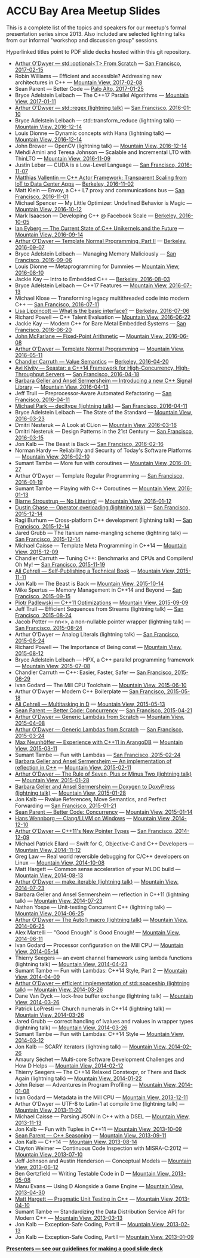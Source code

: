 # ACCU Bay Area Meetup Slides

This is a complete list of the topics and speakers for our meetup's formal
presentation series since 2013. Also included are selected lightning talks
from our informal "workshop and discussion group" sessions.

Hyperlinked titles point to PDF slide decks hosted within this git repository.

* [Arthur O'Dwyer — std::optional\<T> From Scratch](slides/2017-02-15.pdf)
    — [San Francisco, 2017-02-15](https://www.meetup.com/ACCU-Bay-Area/events/237004920/)
* Robin Williams — Efficient and accessible? Addressing new architectures in C++
    — [Mountain View, 2017-02-08](https://www.meetup.com/ACCU-Bay-Area/events/236709335/)
* Sean Parent — Better Code
    — [Palo Alto, 2017-01-25](https://www.meetup.com/ACCU-Bay-Area/events/234365838/)
* Bryce Adelstein Lelbach — The C++17 Parallel Algorithms
    — [Mountain View, 2017-01-11](https://www.meetup.com/ACCU-Bay-Area/events/236621722/)
* [Arthur O'Dwyer — std::regex (lightning talk)](slides/2016-01-10.pdf)
    — [San Francisco, 2016-01-10](https://www.meetup.com/ACCU-Bay-Area/events/236274746/)
* Bryce Adelstein Lelbach — std::transform_reduce (lightning talk)
    — [Mountain View, 2016-12-14](https://www.meetup.com/ACCU-Bay-Area/events/233766721/)
* Louis Dionne — Dynamic concepts with Hana (lightning talk)
    — [Mountain View, 2016-12-14](https://www.meetup.com/ACCU-Bay-Area/events/233766721/)
* John Brewer — OpenCV (lightning talk)
    — [Mountain View, 2016-12-14](https://www.meetup.com/ACCU-Bay-Area/events/233766721/)
* Mehdi Amini and Teresa Johnson — Scalable and Incremental LTO with ThinLTO
    — [Mountain View, 2016-11-09](https://www.meetup.com/ACCU-Bay-Area/events/233095454/)
* Justin Lebar — CUDA is a Low-Level Language
    — [San Francisco, 2016-11-07](https://www.meetup.com/ACCU-Bay-Area/events/234304303/)
* [Matthias Vallentin — C++ Actor Framework: Transparent Scaling from IoT to Data Center Apps](slides/2016-11-02.pdf)
    — [Berkeley, 2016-11-02](https://www.meetup.com/ACCU-Bay-Area/events/233766624/)
* Matt Klein — Envoy, a C++ L7 proxy and communications bus
    — [San Francisco, 2016-11-01](https://www.meetup.com/ACCU-Bay-Area/events/234861398/)
* Michael Spencer — My Little Optimizer: Undefined Behavior is Magic
    — [Mountain View, 2016-10-12](https://www.meetup.com/ACCU-Bay-Area/events/233076395/)
* Mark Isaacson — Developing C++ @ Facebook Scale
    — [Berkeley, 2016-10-05](https://www.meetup.com/ACCU-Bay-Area/events/232978414/)
* [Ian Eyberg — The Current State of C++ Unikernels and the Future](slides/2016-09-14.pdf)
    — [Mountain View, 2016-09-14](https://www.meetup.com/ACCU-Bay-Area/events/231535062/)
* [Arthur O'Dwyer — Template Normal Programming, Part II](slides/2016-09-07.pdf)
    — [Berkeley, 2016-09-07](https://www.meetup.com/ACCU-Bay-Area/events/232693327/)
* Bryce Adelstein Lelbach — Managing Memory Maliciously
    — [San Francisco, 2016-09-06](https://www.meetup.com/ACCU-Bay-Area/events/233754438/)
* Louis Dionne — Metaprogramming for Dummies
    — [Mountain View, 2016-08-10](https://www.meetup.com/ACCU-Bay-Area/events/231535057/)
* Jackie Kay — Intro to Embedded C++
    — [Berkeley, 2016-08-03](https://www.meetup.com/ACCU-Bay-Area/events/232526729/)
* Bryce Adelstein Lelbach — C++17 Features
    — [Mountain View, 2016-07-13](https://www.meetup.com/ACCU-Bay-Area/events/231144075/)
* Michael Klose — Transforming legacy multithreaded code into modern C++
    — [San Francisco, 2016-07-11](https://www.meetup.com/SF-Bay-Area-Cpp/events/232112281/)
* [Lisa Lippincott — What is the basic interface?](slides/2016-07-06.pdf)
    — [Berkeley, 2016-07-06](http://www.meetup.com/ACCU-Bay-Area/events/231781602/)
* Richard Powell — C++ Talent Evaluation
    — [Mountain View, 2016-06-22](https://www.meetup.com/ACCU-Bay-Area/events/228382462/)
* Jackie Kay — Modern C++ for Bare Metal Embedded Systems
    — [San Francisco, 2016-06-20](https://www.meetup.com/SF-Bay-Area-Cpp/events/231710659/)
* [John McFarlane — Fixed-Point Arithmetic](slides/2016-06-08.pdf)
    — [Mountain View, 2016-06-08](http://www.meetup.com/ACCU-Bay-Area/events/230683461/)
* [Arthur O'Dwyer — Template Normal Programming](slides/2016-05-11.pdf)
    — [Mountain View, 2016-05-11](https://www.meetup.com/ACCU-Bay-Area/events/229683678/)
* [Chandler Carruth — Value Semantics](slides/2016-04-20.pdf)
    — [Berkeley, 2016-04-20](https://www.meetup.com/ACCU-Bay-Area/events/230276490/)
* [Avi Kivity — Seastar: a C++14 Framework for High-Concurrency, High-Throughput Servers](slides/2016-04-18.pdf)
    — [San Francisco, 2016-04-18](https://www.meetup.com/ACCU-Bay-Area/events/229988489/)
* [Barbara Geller and Ansel Sermersheim — Introducing a new C++ Signal Library](slides/2016-04-13.pdf)
    — [Mountain View, 2016-04-13](https://www.meetup.com/ACCU-Bay-Area/events/229237525/)
* Jeff Trull — Preprocessor-Aware Automated Refactoring
    — [San Francisco, 2016-04-11](https://www.meetup.com/SF-Bay-Area-Cpp/events/229431210/)
* [Michael Park — decltype (lightning talk)](slides/2016-04-11-michael.pdf)
    — [San Francisco, 2016-04-11](https://www.meetup.com/SF-Bay-Area-Cpp/events/229431210/)
* Bryce Adelstein Lelbach — The State of the Standard
    — [Mountain View, 2016-03-23](https://www.meetup.com/ACCU-Bay-Area/events/228382442/)
* Dmitri Nesteruk — A Look at CLion
    — [Mountain View, 2016-03-16](https://www.meetup.com/ACCU-Bay-Area/events/227325920/)
* Dmitri Nesteruk — Design Patterns in the 21st Century
    — [San Francisco, 2016-03-15](https://www.meetup.com/SF-Bay-Area-Cpp/events/228070137/)
* Jon Kalb — The Beast is Back
    — [San Francisco, 2016-02-16](https://www.meetup.com/SF-Bay-Area-Cpp/events/228439548/)
* Norman Hardy — Reliability and Security of Today's Software Platforms
    — [Mountain View, 2016-02-10](https://www.meetup.com/ACCU-Bay-Area/events/227325917/)
* Sumant Tambe — More fun with coroutines
    — [Mountain View, 2016-01-27](https://www.meetup.com/ACCU-Bay-Area/events/221331771/)
* Arthur O'Dwyer — Template Regular Programming
    — [San Francisco, 2016-01-19](https://www.meetup.com/SF-Bay-Area-Cpp/events/227931982/)
* Sumant Tambe — Playing with C++ Coroutines
    — [Mountain View, 2016-01-13](https://www.meetup.com/ACCU-Bay-Area/events/225772179/)
* [Bjarne Stroustrup — No Littering!](slides/2016-01-12.pdf)
    — [Mountain View, 2016-01-12](https://www.meetup.com/ACCU-Bay-Area/events/227941529/)
* [Dustin Chase — Operator overloading (lightning talk)](slides/2015-12-14-dustin.pdf)
    — [San Francisco, 2015-12-14](https://www.meetup.com/SF-Bay-Area-Cpp/events/226669747/)
* Ragi Burhum — Cross-platform C++ development (lightning talk)
    — [San Francisco, 2015-12-14](https://www.meetup.com/SF-Bay-Area-Cpp/events/226669747/)
* Jared Grubb — The Itanium name-mangling scheme (lightning talk)
    — [San Francisco, 2015-12-14](https://www.meetup.com/SF-Bay-Area-Cpp/events/226669747/)
* Michael Caisse — Template Meta Programming in C++14
    — [Mountain View, 2015-12-09](https://www.meetup.com/ACCU-Bay-Area/events/225772176/)
* Chandler Carruth — Tuning C++: Benchmarks and CPUs and Compilers! Oh My!
    — [San Francisco, 2015-11-19](https://www.meetup.com/SF-Bay-Area-Cpp/events/226662648/)
* [Ali Çehreli — Self-Publishing a Technical Book](slides/2015-11-11.pdf)
    — [Mountain View, 2015-11-11](https://www.meetup.com/ACCU-Bay-Area/events/225125586/)
* Jon Kalb — The Beast is Back
    — [Mountain View, 2015-10-14](https://www.meetup.com/ACCU-Bay-Area/events/224256609/)
* Mike Spertus — Memory Management in C++14 and Beyond
    — [San Francisco, 2015-09-15](https://www.meetup.com/SF-Bay-Area-Cpp/events/225018501/)
* [Piotr Padlewski — C++11 Optimizations](slides/2015-09-09.pdf)
    — [Mountain View, 2015-09-09](https://www.meetup.com/ACCU-Bay-Area/events/222662609/)
* Jeff Trull — Efficient Sequences from Streams (lightning talk)
    — [San Francisco, 2015-08-24](https://www.meetup.com/SF-Bay-Area-Cpp/events/224548018/)
* Jacob Potter — nn\<>, a non-nullable pointer wrapper (lightning talk)
    — [San Francisco, 2015-08-24](https://www.meetup.com/SF-Bay-Area-Cpp/events/224548018/)
* Arthur O'Dwyer — Analog Literals (lightning talk)
    — [San Francisco, 2015-08-24](https://www.meetup.com/SF-Bay-Area-Cpp/events/224548018/)
* Richard Powell — The Importance of Being const
    — [Mountain View, 2015-08-12](https://www.meetup.com/ACCU-Bay-Area/events/223885380/)
* Bryce Adelstein Lelbach — HPX, a C++ parallel programming framework
    — [Mountain View, 2015-07-08](https://www.meetup.com/ACCU-Bay-Area/events/221768926/)
* Chandler Carruth — C++: Easier, Faster, Safer
    — [San Francisco, 2015-06-29](https://www.meetup.com/SF-Bay-Area-Cpp/events/223500446/)
* Ivan Godard — The Mill CPU Toolchain
    — [Mountain View, 2015-06-10](https://www.meetup.com/ACCU-Bay-Area/events/218992453/)
* Arthur O'Dwyer — Modern C++ Boilerplate
    — [San Francisco, 2015-05-18](https://www.meetup.com/SF-Bay-Area-Cpp/events/222524277/)
* [Ali Çehreli — Multitasking in D](slides/2015-05-13.pdf)
    — [Mountain View, 2015-05-13](https://www.meetup.com/ACCU-Bay-Area/events/218992449/)
* [Sean Parent — Better Code: Concurrency](slides/2015-04-21.pdf)
    — [San Francisco, 2015-04-21](https://www.meetup.com/SF-Bay-Area-Cpp/events/221680178/)
* [Arthur O'Dwyer — Generic Lambdas from Scratch](slides/2015-04-08.pdf)
    — [Mountain View, 2015-04-08](https://www.meetup.com/ACCU-Bay-Area/events/218992447/)
* [Arthur O'Dwyer — Generic Lambdas from Scratch](slides/2015-03-24.pdf)
    — [San Francisco, 2015-03-24](https://www.meetup.com/SF-Bay-Area-Cpp/events/221265073/)
* [Max Neunhöffer — Experience with C++11 in ArangoDB](slides/2015-03-11.pdf)
    — [Mountain View, 2015-03-11](https://www.meetup.com/ACCU-Bay-Area/events/218992440/)
* Sumant Tambe — Fun with Lambdas
    — [San Francisco, 2015-02-24](https://www.meetup.com/SF-Bay-Area-Cpp/events/220234323/)
* [Barbara Geller and Ansel Sermersheim — An implementation of reflection in C++](slides/2015-02-11.pdf)
    — [Mountain View, 2015-02-11](https://www.meetup.com/ACCU-Bay-Area/events/218656595/)
* [Arthur O'Dwyer — The Rule of Seven, Plus or Minus Two (lightning talk)](slides/2015-01-28-arthur.pdf)
    — [Mountain View, 2015-01-28](https://www.meetup.com/ACCU-Bay-Area/events/219229911/)
* [Barbara Geller and Ansel Sermersheim — Doxygen to DoxyPress (lightning talk)](slides/2015-01-28-barbara.pdf)
    — [Mountain View, 2015-01-28](https://www.meetup.com/ACCU-Bay-Area/events/219229911/)
* Jon Kalb — Rvalue References, Move Semantics, and Perfect Forwarding
    — [San Francisco, 2015-01-21](https://www.meetup.com/SF-Bay-Area-Cpp/events/219805577/)
* [Sean Parent — Better Code: Concurrency](slides/2015-01-14.pdf)
    — [Mountain View, 2015-01-14](https://www.meetup.com/ACCU-Bay-Area/events/217834432/)
* [Hans Wennborg — Clang/LLVM on Windows](slides/2014-12-10.pdf)
    — [Mountain View, 2014-12-10](https://www.meetup.com/ACCU-Bay-Area/events/194137632/)
* [Arthur O'Dwyer — C++11's New Pointer Types](slides/2014-12-09.pdf)
    — [San Francisco, 2014-12-09](https://www.meetup.com/SF-Bay-Area-Cpp/events/218833493/)
* Michael Patrick Ellard — Swift for C, Objective-C and C++ Developers
    — [Mountain View, 2014-11-12](https://www.meetup.com/ACCU-Bay-Area/events/194137622/)
* Greg Law — Real world reversible debugging for C/C++ developers on Linux
    — [Mountain View, 2014-10-08](https://www.meetup.com/ACCU-Bay-Area/events/194137582/)
* Matt Hargett — Common sense acceleration of your MLOC build
    — [Mountain View, 2014-08-13](https://www.meetup.com/ACCU-Bay-Area/events/200238612/)
* [Arthur O'Dwyer — make_iterable (lightning talk)](slides/2014-07-23.pdf)
    — [Mountain View, 2014-07-23](https://www.meetup.com/ACCU-Bay-Area/events/187628612/)
* Barbara Geller and Ansel Sermersheim — reflection in C++11 (lightning talk)
    — [Mountain View, 2014-07-23](https://www.meetup.com/ACCU-Bay-Area/events/187628612/)
* Nathan Yospe — Unit-testing Concurrent C++ (lightning talk)
    — [Mountain View, 2014-06-25](https://www.meetup.com/ACCU-Bay-Area/events/187628542/)
* [Arthur O'Dwyer — The Auto() macro (lightning talk)](slides/2014-06-25-arthur.pdf)
    — [Mountain View, 2014-06-25](https://www.meetup.com/ACCU-Bay-Area/events/187628542/)
* Alex Martelli — "Good Enough" is Good Enough!
    — [Mountain View, 2014-06-11](https://www.meetup.com/ACCU-Bay-Area/events/184685262/)
* Ivan Godard — Processor configuration on the Mill CPU
    — [Mountain View, 2014-05-14](https://www.meetup.com/ACCU-Bay-Area/events/176504832/)
* Thierry Seegers — an event channel framework using lambda functions (lightning talk)
    — [Mountain View, 2014-04-23](https://www.meetup.com/ACCU-Bay-Area/events/168265232/)
* Sumant Tambe — Fun with Lambdas: C++14 Style, Part 2
    — [Mountain View, 2014-04-09](https://www.meetup.com/ACCU-Bay-Area/events/168265102/)
* [Arthur O'Dwyer — efficient implementation of std::spaceship (lightning talk)](slides/2014-03-26-arthur.pdf)
    — [Mountain View, 2014-03-26](https://www.meetup.com/ACCU-Bay-Area/events/157777022/)
* Dane Van Dyck — lock-free buffer exchange (lightning talk)
    — [Mountain View, 2014-03-26](https://www.meetup.com/ACCU-Bay-Area/events/157777022/)
* Patrick LoPresti — Church numerals in C++14 (lightning talk)
    — [Mountain View, 2014-03-26](https://www.meetup.com/ACCU-Bay-Area/events/157777022/)
* Jared Grubb — correct handling of lvalues and rvalues in wrapper types (lightning talk)
    — [Mountain View, 2014-03-26](https://www.meetup.com/ACCU-Bay-Area/events/157777022/)
* Sumant Tambe — Fun with Lambdas: C++14 Style
    — [Mountain View, 2014-03-12](https://www.meetup.com/ACCU-Bay-Area/events/164173502/)
* Jon Kalb — SCARY iterators (lightning talk)
    — [Mountain View, 2014-02-26](https://www.meetup.com/ACCU-Bay-Area/events/162950162/)
* Amaury Séchet — Multi-core Software Development Challenges and How D Helps
    — [Mountain View, 2014-02-12](https://www.meetup.com/ACCU-Bay-Area/events/159565312/)
* Thierry Seegers — The C++14 Relaxed Constexpr, or There and Back Again (lightning talk)
    — [Mountain View, 2014-01-22](https://www.meetup.com/ACCU-Bay-Area/events/157327812/)
* John Reiser — Adventures in Program Profiling
    — [Mountain View, 2014-01-08](https://www.meetup.com/ACCU-Bay-Area/events/154425672/)
* Ivan Godard — Metadata in the Mill CPU
    — [Mountain View, 2013-12-11](https://www.meetup.com/ACCU-Bay-Area/events/147733012/)
* Arthur O'Dwyer — UTF-8 to Latin-1 at compile time (lightning talk)
    — [Mountain View, 2013-11-20](https://www.meetup.com/ACCU-Bay-Area/events/146762392/)
* Michael Caisse — Parsing JSON in C++ with a DSEL
    — [Mountain View, 2013-11-13](https://www.meetup.com/ACCU-Bay-Area/events/146761302/)
* Jon Kalb — Fun with Tuples in C++11
    — [Mountain View, 2013-10-09](https://www.meetup.com/ACCU-Bay-Area/events/143671932/)
* [Sean Parent — C++ Seasoning](slides/2013-09-11.pdf)
    — [Mountain View, 2013-09-11](https://www.meetup.com/ACCU-Bay-Area/events/136194282/)
* Jon Kalb — C++14
    — [Mountain View, 2013-08-14](https://www.meetup.com/ACCU-Bay-Area/events/130676132/)
* Clayton Weimer — Continuous Code Inspection with MISRA-C:2012
    — [Mountain View, 2013-07-10](https://www.meetup.com/ACCU-Bay-Area/events/124132622/)
* Jeff Johnson and Austin Henderson — Conceptual Models
    — [Mountain View, 2013-06-12](https://www.meetup.com/ACCU-Bay-Area/events/116155172/)
* Ben Gertzfield — Writing Testable Code in D
    — [Mountain View, 2013-05-08](https://www.meetup.com/ACCU-Bay-Area/events/116154392/)
* Manu Evans — Using D Alongside a Game Engine
    — [Mountain View, 2013-04-30](https://www.meetup.com/ACCU-Bay-Area/events/115855342/)
* [Matt Hargett — Pragmatic Unit Testing in C++](slides/2013-04-10.pdf)
    — [Mountain View, 2013-04-10](https://www.meetup.com/ACCU-Bay-Area/events/113015592/)
* Sumant Tambe — Standardizing the Data Distribution Service API for Modern C++
    — [Mountain View, 2013-03-13](https://www.meetup.com/ACCU-Bay-Area/events/98330512/)
* Jon Kalb — Exception-Safe Coding, Part II
    — [Mountain View, 2013-02-13](https://www.meetup.com/ACCU-Bay-Area/events/98307612/)
* Jon Kalb — Exception-Safe Coding, Part I
    — [Mountain View, 2013-01-09](https://www.meetup.com/ACCU-Bay-Area/events/96780602/)

**[Presenters — see our guidelines for making a good slide deck](SLIDE_DECK_GUIDELINES.md)**
